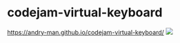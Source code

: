# codejam-virtual-keyboard
https://andry-man.github.io/codejam-virtual-keyboard/
![](https://i.ibb.co/YcLQJvc/image.jpg)
